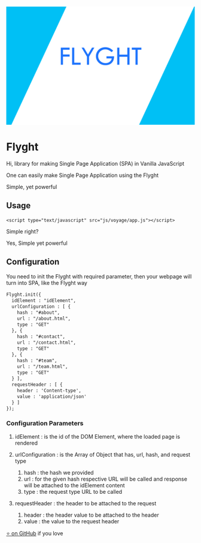 ![Flyght](https://github.com/aj1thkr1sh/flyght/blob/main/flyght.png?raw=true)

# Flyght
Hi, library for making Single Page Application (SPA) in Vanilla JavaScript

One can easily make Single Page Application using the Flyght

Simple, yet powerful

## Usage
```
<script type="text/javascript" src="js/voyage/app.js"></script>
```
Simple right?

Yes, Simple yet powerful

## Configuration

You need to init the Flyght with required parameter, then your webpage will turn into SPA, like the Flyght way

```
Flyght.init({
  idElement : "idElement",
  urlConfiguration : [ {
    hash : "#about",
    url : "/about.html",
    type : "GET"
  }, {
    hash : "#contact",
    url : "/contact.html",
    type : "GET"
  }, {
    hash : "#team",
    url : "/team.html",
    type : "GET"
  } ],
  requestHeader : [ {
    header : 'Content-type',
    value : 'application/json'
  } ]
});
```
### Configuration Parameters

1. idElement : is the id of the DOM Element, where the loaded page is rendered

2. urlConfiguration : is the Array of Object that has, url, hash, and request type
      1. hash : the hash we provided
      2. url : for the given hash respective URL will be called and response will be attached to the idElement content
      3. type : the request type URL to be called
3. requestHeader : the header to be attached to the request
      1. header : the header value to be attached to the header
      2. value : the value to the request header

[:star: on GitHub](https://github.com/aj1thkr1sh/flyght) if you love
